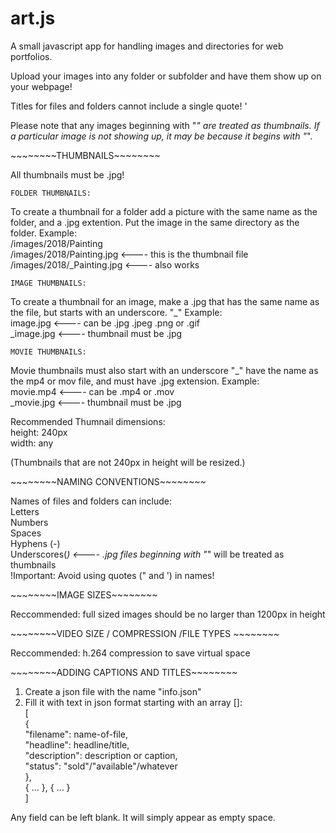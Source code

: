 # art.js
A small javascript app for handling images and directories for web portfolios.

Upload your images into any folder or subfolder and have them show up on your webpage!

Titles for files and folders cannot include a single quote! '

Please note that any images beginning with "_" are treated as thumbnails.
If a particular image is not showing up, it may be because it begins with "_".

\~~~~~~~~THUMBNAILS~~~~~~~~

All thumbnails must be .jpg!

	FOLDER THUMBNAILS:
To create a thumbnail for a folder add a picture with the same name as the folder, and a .jpg extention.
Put the image in the same directory as the folder.
Example:<br />
	/images/2018/Painting<br />
	/images/2018/Painting.jpg <---- this is the thumbnail file<br />
	/images/2018/_Painting.jpg <---- also works

	IMAGE THUMBNAILS:
To create a thumbnail for an image, make a .jpg that has the same name as the file, but starts with an underscore. "_"
Example:<br />
	image.jpg <---- can be .jpg .jpeg .png or .gif<br />
	_image.jpg <---- thumbnail must be .jpg

	MOVIE THUMBNAILS:
Movie thumbnails must also start with an underscore "_" have the name as the mp4 or mov file, and must have .jpg extension.
Example:<br />
	movie.mp4 <---- can be .mp4 or .mov<br />
	_movie.jpg <---- thumbnail must be .jpg

Recommended Thumnail dimensions:<br />
	height: 240px<br />
	width: any<br />

(Thumbnails that are not 240px in height will be resized.)

\~~~~~~~~NAMING CONVENTIONS~~~~~~~~

Names of files and folders can include:<br />
	Letters<br />
	Numbers<br />
	Spaces<br />
	Hyphens (-)<br />
	Underscores(_) <---- .jpg files beginning with "_" will be treated as thumbnails<br />
!Important: Avoid using quotes (" and ') in names!<br />

\~~~~~~~~IMAGE SIZES~~~~~~~~

Reccommended: full sized images should be no larger than 1200px in height<br />

\~~~~~~~~VIDEO SIZE / COMPRESSION /FILE TYPES ~~~~~~~~

Reccommended: h.264 compression to save virtual space<br />

\~~~~~~~~ADDING CAPTIONS AND TITLES~~~~~~~~

1. Create a json file with the name "info.json"<br />
2. Fill it with text in json format starting with an array []:<br />
[<br />
	{<br />
		"filename": name-of-file,<br />
		"headline": headline/title,<br />
		"description": description or caption,<br />
		"status": "sold"/"available"/whatever<br />
	},<br />
	{ ... }, { ... }<br />
]<br />

Any field can be left blank. It will simply appear as empty space.
